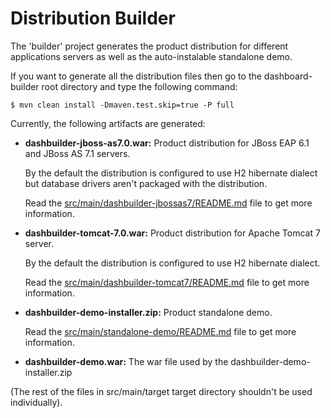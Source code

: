 Distribution Builder
==========================

The 'builder' project generates the product distribution for different applications servers as well as
the auto-instalable standalone demo.

If you want to generate all the distribution files then go to the dashboard-builder root directory and
type the following command:

    $ mvn clean install -Dmaven.test.skip=true -P full

Currently, the following artifacts are generated:

* **dashbuilder-jboss-as7.0.war:**  Product distribution for JBoss EAP 6.1 and JBoss AS 7.1 servers.

  By the default the distribution is configured to use H2 hibernate dialect but database drivers aren't packaged with the distribution.

  Read the [src/main/dashbuilder-jbossas7/README.md](https://github.com/droolsjbpm/dashboard-builder/blob/master/builder/src/main/jbossas7/README.md) file to get more information.

* **dashbuilder-tomcat-7.0.war:**  Product distribution for Apache Tomcat 7 server.

  By the default the distribution is configured to use H2 hibernate dialect.

  Read the [src/main/dashbuilder-tomcat7/README.md](https://github.com/droolsjbpm/dashboard-builder/blob/master/builder/src/main/tomcat7/README.md) file to get more information.

* **dashbuilder-demo-installer.zip:** Product standalone demo.

  Read the [src/main/standalone-demo/README.md](https://github.com/droolsjbpm/dashboard-builder/blob/master/builder/src/main/standalone-demo/README.md) file to get more information.


* **dashbuilder-demo.war:** The war file used by the dashbuilder-demo-installer.zip

(The rest of the files in src/main/target target directory shouldn't be used individually).